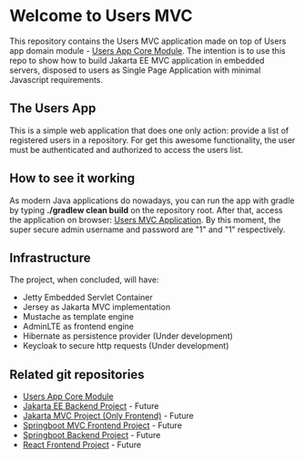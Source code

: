 # Welcome to Users MVC

This repository contains the Users MVC application made on top of Users app domain module - [Users App Core Module](https://github.com/drigomedeiros/users-core). The intention is to use this repo to show how to build Jakarta EE MVC application in embedded servers, disposed to users as Single Page Application with minimal Javascript requirements.

## The Users App

This is a simple web application that does one only action: provide a list of registered users in a repository. For get this awesome functionality, the user must be authenticated and authorized to access the users list.

## How to see it working

As modern Java applications do nowadays, you can run the app with gradle by typing **./gradlew clean build** on the repository root. After that, access the application on browser: [Users MVC Application](http://localhost:8080/). By this moment, the super secure admin username and password are "1" and "1" respectively.

## Infrastructure

The project, when concluded, will have:

- Jetty Embedded Servlet Container
- Jersey as Jakarta MVC implementation
- Mustache as template engine
- AdminLTE as frontend engine
- Hibernate as persistence provider (Under development)
- Keycloak to secure http requests (Under development)

## Related git repositories

- [Users App Core Module](https://github.com/drigomedeiros/users-core)
- [Jakarta EE Backend Project](#) - Future
- [Jakarta MVC Project (Only Frontend)](#) - Future
- [Springboot MVC Frontend Project](#) - Future
- [Springboot Backend Project](#) - Future
- [React Frontend Project](#) - Future
